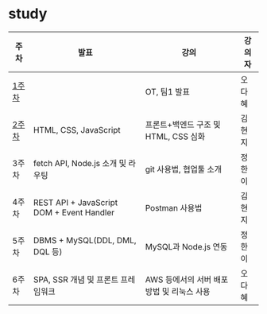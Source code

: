 # study

주차 | 발표 | 강의 | 강의자
------|-----------|--------------|------------
[1주차](https://github.com/Open-Year-Round-2022/study/blob/main/week1/README.md)| |OT, 팀1 발표| 오다혜
[2주차](https://github.com/Open-Year-Round-2022/study/blob/main/week2/README.md)|HTML, CSS, JavaScript|프론트+백엔드 구조 및 HTML, CSS 심화 | 김현지
3주차|fetch API, Node.js 소개 및 라우팅|git 사용법, 협업툴 소개 | 정한이
4주차|REST API + JavaScript DOM + Event Handler|Postman 사용법 | 김현지
5주차|DBMS + MySQL(DDL, DML, DQL 등)|MySQL과 Node.js 연동 | 정한이
6주차|SPA, SSR 개념 및 프론트 프레임워크|AWS 등에서의 서버 배포 방법 및 리눅스 사용 | 오다혜
